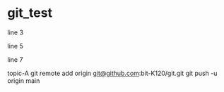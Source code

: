 # git_test

line 3

line 5

line 7

topic-A
git remote add origin git@github.com:bit-K120/git.git
git push -u origin main
